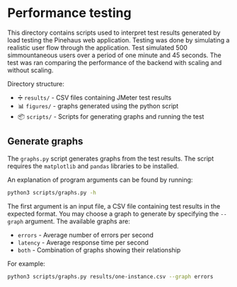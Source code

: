 # Performance testing

This directory contains scripts used to interpret test results generated by load testing the Pinehaus web application. Testing was done by simulating a realistic user flow through the application.
Test simulated 500 simmountaneous users over a period of one minute and 45 seconds. The test was ran comparing the performance of the backend with scaling and without scaling.

Directory structure:

- ➗ `results/` - CSV files containing JMeter test results
- 📊 `figures/` - graphs generated using the python script
- 📦 `scripts/` - Scripts for generating graphs and running the test

## Generate graphs

The `graphs.py` script generates graphs from the test results. The script requires the `matplotlib` and `pandas` libraries to be installed.

An explanation of program arguments can be found by running:

```bash
python3 scripts/graphs.py -h
```

The first argument is an input file, a CSV file containing test results in the expected format. You may choose a graph to generate by specifying the `--graph` argument. The available graphs are:

- `errors` - Average number of errors per second
- `latency` - Average response time per second
- `both` - Combination of graphs showing their relationship

For example:

```bash
python3 scripts/graphs.py results/one-instance.csv --graph errors
```
